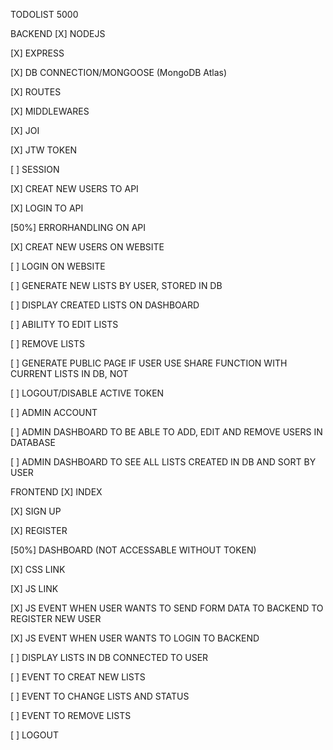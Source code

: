 TODOLIST 5000


BACKEND 
[X] NODEJS

[X] EXPRESS

[X] DB CONNECTION/MONGOOSE (MongoDB Atlas)

[X] ROUTES

[X] MIDDLEWARES

[X] JOI

[X] JTW TOKEN

[ ] SESSION

[X] CREAT NEW USERS TO API

[X] LOGIN TO API

[50%] ERRORHANDLING ON API

[X] CREAT NEW USERS ON WEBSITE

[ ] LOGIN ON WEBSITE

[ ] GENERATE NEW LISTS BY USER, STORED IN DB

[ ] DISPLAY CREATED LISTS ON DASHBOARD

[ ] ABILITY TO EDIT LISTS

[ ] REMOVE LISTS

[ ] GENERATE PUBLIC PAGE IF USER USE SHARE FUNCTION WITH CURRENT LISTS IN DB, NOT

[ ] LOGOUT/DISABLE ACTIVE TOKEN

[ ] ADMIN ACCOUNT

[ ] ADMIN DASHBOARD TO BE ABLE TO ADD, EDIT AND REMOVE USERS IN DATABASE

[ ] ADMIN DASHBOARD TO SEE ALL LISTS CREATED IN DB AND SORT BY USER


FRONTEND 
[X] INDEX

[X] SIGN UP

[X] REGISTER

[50%] DASHBOARD (NOT ACCESSABLE WITHOUT TOKEN)

[X] CSS LINK

[X] JS LINK

[X] JS EVENT WHEN USER WANTS TO SEND FORM DATA TO BACKEND TO REGISTER NEW USER

[X] JS EVENT WHEN USER WANTS TO LOGIN TO BACKEND

[ ] DISPLAY LISTS IN DB CONNECTED TO USER

[ ] EVENT TO CREAT NEW LISTS

[ ] EVENT TO CHANGE LISTS AND STATUS

[ ] EVENT TO REMOVE LISTS

[ ] LOGOUT

